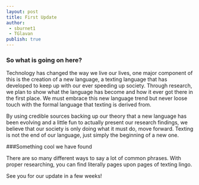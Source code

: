 ```yaml
---
layout: post
title: First Update
author: 
 - sburnet1
 - TGlavan
publish: true
---
```


### So what is going on here?

Technology has changed the way we live our lives, one major component of this is the creation of a new language, a texting language that has developed to keep up with our ever speeding up society. Through research, we plan to show what the language has become and how it ever got there in the first place. We must embrace this new language trend but never loose touch with the formal language that texting is derived from.

By using credible sources backing up our theory that a new language has been evolving and a little fun to actually present our research findings, we believe that our society is only doing what it must do, move forward.  Texting is not the end of our language, just simply the beginning of a new one.  

###Something cool we have found

There are so many different ways to say a lot of common phrases.  With proper researching, you can find literally pages upon pages of texting lingo.  

See you for our update in a few weeks!
